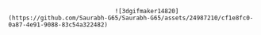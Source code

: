                                   ![3dgifmaker14820](https://github.com/Saurabh-G65/Saurabh-G65/assets/24987210/cf1e8fc0-0a87-4e91-9088-83c54a322482)
